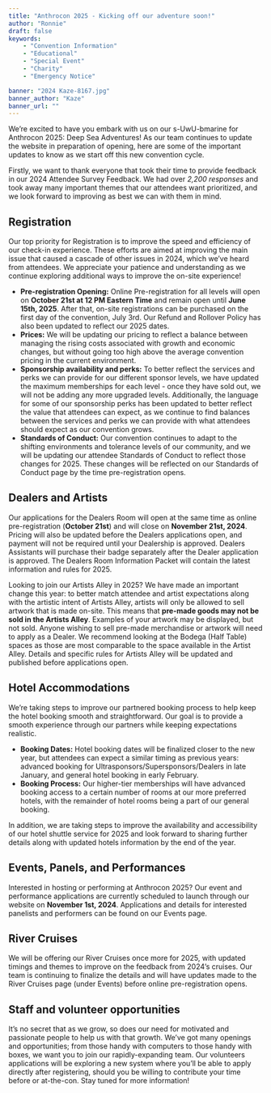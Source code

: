 ```yaml
---
title: "Anthrocon 2025 - Kicking off our adventure soon!"
author: "Ronnie"
draft: false
keywords:
    - "Convention Information"
    - "Educational"
    - "Special Event"
    - "Charity"
    - "Emergency Notice"

banner: "2024 Kaze-8167.jpg"
banner_author: "Kaze"
banner_url: ""
---
```


We’re excited to have you embark with us on our s-UwU-bmarine for Anthrocon 2025: Deep Sea Adventures! As our team continues to update the website in preparation of opening, here are some of the important updates to know as we start off this new convention cycle.

Firstly, we want to thank everyone that took their time to provide feedback in our 2024 Attendee Survey Feedback. We had over *2,200 responses* and took away many important themes that our attendees want prioritized, and we look forward to improving as best we can with them in mind.

## Registration

Our top priority for Registration is to improve the speed and efficiency of our check-in experience. These efforts are aimed at improving the main issue that caused a cascade of other issues in 2024, which we’ve heard from attendees. We appreciate your patience and understanding as we continue exploring additional ways to improve the on-site experience!

- **Pre-registration Opening:** Online Pre-registration for all levels will open on **October 21st at 12 PM Eastern Time** and remain open until **June 15th, 2025**. After that, on-site registrations can be purchased on the first day of the convention, July 3rd. Our Refund and Rollover Policy has also been updated to reflect our 2025 dates.
- **Prices:** We will be updating our pricing to reflect a balance between managing the rising costs associated with growth and economic changes, but without going too high above the average convention pricing in the current environment.
- **Sponsorship availability and perks:** To better reflect the services and perks we can provide for our different sponsor levels, we have updated the maximum memberships for each level - once they have sold out, we will not be adding any more upgraded levels. Additionally, the language for some of our sponsorship perks has been updated to better reflect the value that attendees can expect, as we continue to find balances between the services and perks we can provide with what attendees should expect as our convention grows.
- **Standards of Conduct:** Our convention continues to adapt to the shifting environments and tolerance levels of our community, and we will be updating our attendee Standards of Conduct to reflect those changes for 2025. These changes will be reflected on our Standards of Conduct page by the time pre-registration opens.

## Dealers and Artists

Our applications for the Dealers Room will open at the same time as online pre-registration (**October 21st**) and will close on **November 21st, 2024**. Pricing will also be updated before the Dealers applications open, and payment will not be required until your Dealership is approved. Dealers Assistants will purchase their badge separately after the Dealer application is approved. The Dealers Room Information Packet will contain the latest information and rules for 2025.

Looking to join our Artists Alley in 2025? We have made an important change this year: to better match attendee and artist expectations along with the artistic intent of Artists Alley, artists will only be allowed to sell artwork that is made on-site. This means that **pre-made goods may not be sold in the Artists Alley**. Examples of your artwork may be displayed, but not sold. Anyone wishing to sell pre-made merchandise or artwork will need to apply as a Dealer. We recommend looking at the Bodega (Half Table) spaces as those are most comparable to the space available in the Artist Alley. Details and specific rules for Artists Alley will be updated and published before applications open.

## Hotel Accommodations

We’re taking steps to improve our partnered booking process to help keep the hotel booking smooth and straightforward. Our goal is to provide a smooth experience through our partners while keeping expectations realistic.

- **Booking Dates:** Hotel booking dates will be finalized closer to the new year, but attendees can expect a similar timing as previous years: advanced booking for Ultrasponsors/Supersponsors/Dealers in late January, and general hotel booking in early February.
- **Booking Process:** Our higher-tier memberships will have advanced booking access to a certain number of rooms at our more preferred hotels, with the remainder of hotel rooms being a part of our general booking.

In addition, we are taking steps to improve the availability and accessibility of our hotel shuttle service for 2025 and look forward to sharing further details along with updated hotels information by the end of the year.

## Events, Panels, and Performances

Interested in hosting or performing at Anthrocon 2025? Our event and performance applications are currently scheduled to launch through our website on **November 1st, 2024**. Applications and details for interested panelists and performers can be found on our Events page.

## River Cruises

We will be offering our River Cruises once more for 2025, with updated timings and themes to improve on the feedback from 2024’s cruises. Our team is continuing to finalize the details and will have updates made to the River Cruises page (under Events) before online pre-registration opens.

## Staff and volunteer opportunities

It’s no secret that as we grow, so does our need for motivated and passionate people to help us with that growth. We’ve got many openings and opportunities; from those handy with computers to those handy with boxes, we want you to join our rapidly-expanding team. Our volunteers applications will be exploring a new system where you’ll be able to apply directly after registering, should you be willing to contribute your time before or at-the-con. Stay tuned for more information!
